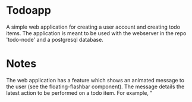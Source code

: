 # Todoapp

A simple web application for creating a user account and creating todo items.
The application is meant to be used with the webserver in the repo 'todo-node' and a postgresql database.

# Notes
The web application has a feature which shows an animated message to the user (see the floating-flashbar component). The message details the latest action to be performed on a todo item.
For example, "<Title of Todo Item> was Successfully Saved/Deleted". This was one of the more challenging and fun components to develop from scratch as it
required the development of a queue which would store several actions in order of completetion which would be shown one by one to the user.
 
 
